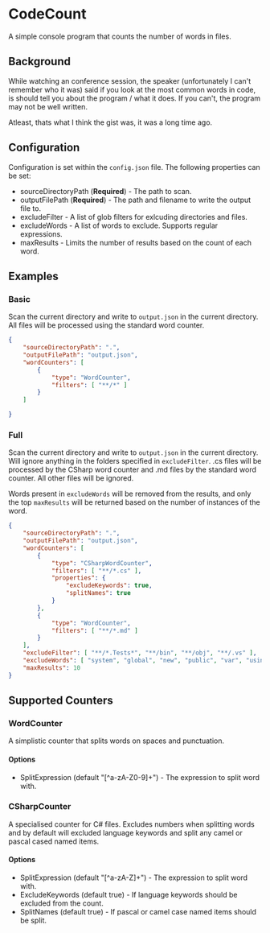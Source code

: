 # CodeCount

A simple console program that counts the number of words in files.

## Background

While watching an conference session, the speaker (unfortunately I can't remember who it was) said if you look at the most common words in code, is should tell you about the program / what it does.  If you can't, the program may not be well written.

Atleast, thats what I think the gist was, it was a long time ago.

## Configuration

Configuration is set within the `config.json` file.  The following properties can be set:

- sourceDirectoryPath (**Required**) - The path to scan.
- outputFilePath (**Required**) - The path and filename to write the output file to.
- excludeFilter - A list of glob filters for exlcuding directories and files.
- excludeWords - A list of words to exclude.  Supports regular expressions.
- maxResults - Limits the number of results based on the count of each word.

## Examples

### Basic

Scan the current directory and write to `output.json` in the current directory.  All files will be processed using the standard word counter.

```json
{
    "sourceDirectoryPath": ".",
    "outputFilePath": "output.json",
    "wordCounters": [
        {
            "type": "WordCounter",
            "filters": [ "**/*" ]
        }
    ]

}
```

### Full

Scan the current directory and write to `output.json` in the current directory.  Will ignore anything in the folders specified in `excludeFilter`.  .cs files will be processed by the CSharp word counter and .md files by the standard word counter.  All other files will be ignored.

Words present in `excludeWords` will be removed from the results, and only the top `maxResults` will be returned based on the number of instances of the word.

```json
{
    "sourceDirectoryPath": ".",
    "outputFilePath": "output.json",
    "wordCounters": [
        {
            "type": "CSharpWordCounter",
            "filters": [ "**/*.cs" ],
            "properties": {
                "excludeKeywords": true,
                "splitNames": true
            }
        },
        {
            "type": "WordCounter",
            "filters": [ "**/*.md" ]
        }
    ],
    "excludeFilter": [ "**/*.Tests*", "**/bin", "**/obj", "**/.vs" ],
    "excludeWords": [ "system", "global", "new", "public", "var", "using" ],
    "maxResults": 10
}
```

## Supported Counters

### WordCounter

A simplistic counter that splits words on spaces and punctuation.

#### Options

- SplitExpression (default "[^a-zA-Z0-9]+") - The expression to split word with.

### CSharpCounter

A specialised counter for C# files.  Excludes numbers when splitting words and by default will excluded language keywords and split any camel or pascal cased named items.

#### Options

- SplitExpression (default "[^a-zA-Z]+") - The expression to split word with.
- ExcludeKeywords (default true) - If language keywords should be excluded from the count.
- SplitNames (default true) - If pascal or camel case named items should be split.

